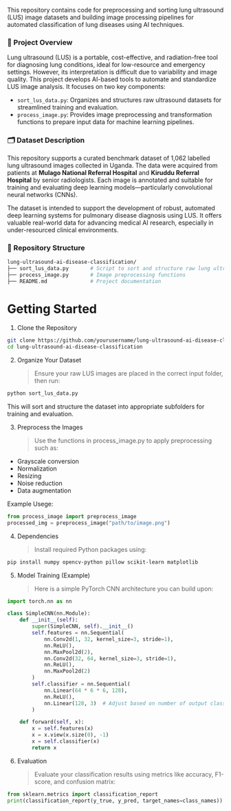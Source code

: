 This repository contains code for preprocessing and sorting lung ultrasound (LUS) image datasets and building image processing pipelines for automated classification of lung diseases using AI techniques.

### 🧠 Project Overview

Lung ultrasound (LUS) is a portable, cost-effective, and radiation-free tool for diagnosing lung conditions, ideal for low-resource and emergency settings. However, its interpretation is difficult due to variability and image quality. This project develops AI-based tools to automate and standardize LUS image analysis. It focuses on two key components:

- `sort_lus_data.py`: Organizes and structures raw ultrasound datasets for streamlined training and evaluation.
- `process_image.py`: Provides image preprocessing and transformation functions to prepare input data for machine learning pipelines.

### 🗂️ Dataset Description

This repository supports a curated benchmark dataset of 1,062 labelled lung ultrasound images collected in Uganda. The data were acquired from patients at **Mulago National Referral Hospital** and **Kiruddu Referral Hospital** by senior radiologists. Each image is annotated and suitable for training and evaluating deep learning models—particularly convolutional neural networks (CNNs).

The dataset is intended to support the development of robust, automated deep learning systems for pulmonary disease diagnosis using LUS. It offers valuable real-world data for advancing medical AI research, especially in under-resourced clinical environments.

### 📁 Repository Structure

```bash
lung-ultrasound-ai-disease-classification/
├── sort_lus_data.py       # Script to sort and structure raw lung ultrasound image data
├── process_image.py       # Image preprocessing functions
├── README.md              # Project documentation
```

# Getting Started
1. Clone the Repository
  ```bash
  git clone https://github.com/yourusername/lung-ultrasound-ai-disease-classification.git
  cd lung-ultrasound-ai-disease-classification
  ```

2. Organize Your Dataset
    > Ensure your raw LUS images are placed in the correct input folder, then run:
  
  ```bash
  python sort_lus_data.py
  ```
  This will sort and structure the dataset into appropriate subfolders for training and evaluation.

3. Preprocess the Images
    > Use the functions in process_image.py to apply preprocessing such as:
  
  - Grayscale conversion
  - Normalization
  - Resizing
  - Noise reduction
  - Data augmentation
  
  Example Usege:
  
  ```python
  from process_image import preprocess_image
  processed_img = preprocess_image("path/to/image.png")
  ```

4. Dependencies
    > Install required Python packages using:
  ```bash
  pip install numpy opencv-python pillow scikit-learn matplotlib
  ```

5. Model Training (Example)
    > Here is a simple PyTorch CNN architecture you can build upon:
  ```python
  import torch.nn as nn
  
  class SimpleCNN(nn.Module):
      def __init__(self):
          super(SimpleCNN, self).__init__()
          self.features = nn.Sequential(
              nn.Conv2d(1, 32, kernel_size=3, stride=1),
              nn.ReLU(),
              nn.MaxPool2d(2),
              nn.Conv2d(32, 64, kernel_size=3, stride=1),
              nn.ReLU(),
              nn.MaxPool2d(2)
          )
          self.classifier = nn.Sequential(
              nn.Linear(64 * 6 * 6, 128),
              nn.ReLU(),
              nn.Linear(128, 3)  # Adjust based on number of output classes
          )
  
      def forward(self, x):
          x = self.features(x)
          x = x.view(x.size(0), -1)
          x = self.classifier(x)
          return x
  ```
6. Evaluation
    > Evaluate your classification results using metrics like accuracy, F1-score, and confusion matrix:
  ```python
  from sklearn.metrics import classification_report
  print(classification_report(y_true, y_pred, target_names=class_names))
  ```





